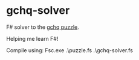 # gchq-solver

F# solver to the [gchq puzzle]( 
http://www.gchq.gov.uk/press_and_media/news_and_features/Pages/Directors-Christmas-puzzle-2015.aspx).

Helping me learn F#!


Compile using:
  Fsc.exe .\puzzle.fs .\gchq-solver.fs